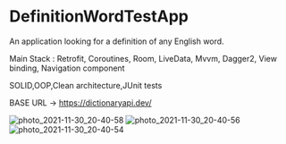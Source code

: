 # DefinitionWordTestApp
An application looking for a definition of any English word.

Main Stack : Retrofit, Сoroutines, Room, LiveData, Mvvm, Dagger2, View binding, Navigation component

SOLID,OOP,Clean architecture,JUnit tests

BASE URL -> https://dictionaryapi.dev/

![photo_2021-11-30_20-40-58](https://user-images.githubusercontent.com/76904012/144109240-e7ccf201-ef47-4dab-b9cb-cb692fdc66b6.jpg)
![photo_2021-11-30_20-40-56](https://user-images.githubusercontent.com/76904012/144109245-64d59bd6-99a6-4aed-91ee-954563db645f.jpg)
![photo_2021-11-30_20-40-54](https://user-images.githubusercontent.com/76904012/144109250-fd692e7c-527e-45ee-966f-418d87dfef72.jpg)
